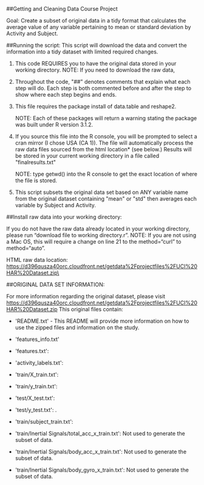 ##Getting and Cleaning Data Course Project


Goal: Create a subset of original data in a tidy format that calculates the average value of any variable pertaining to
mean or standard deviation by Activity and Subject.

##Running the script:
This script will download the data and convert the information into a tidy dataset with limited required changes.

1. This code REQUIRES you to have the original data stored in your working directory.
  NOTE: If you need to download the raw data, 


2. Throughout the code, "##" denotes comments that explain what each step will do. Each step is both commented before 
	and after the step to show where each step begins and ends.

3. This file requires the package install of data.table and reshape2.
	
	NOTE: Each of these packages will return a warning stating the package was built under R version 3.1.2.

5. If you source this file into the R console, you will be prompted to select a cran mirror (I chose USA (CA 1)).
	The file will automatically process the raw data files sourced from the html location* (see below.)
	Results will be stored in your current working directory in a file called "finalresults.txt"
	
	NOTE: type getwd() into the R console to get the exact location of where the file is stored.

6. This script subsets the original data set based on ANY variable name from the original dataset containing 
	"mean" or "std" then averages each variable by Subject and Activity. 


##Install raw data into your working directory:

If you do not have the raw data already located in your working directory, please run “download file to working directory.r”. 
	NOTE: If you are not using a Mac OS, this will require a change on line 21 to the method=“curl” to method=“auto”.

HTML raw data location: https://d396qusza40orc.cloudfront.net/getdata%2Fprojectfiles%2FUCI%20HAR%20Dataset.zip\


##ORIGINAL DATA SET INFORMATION:

For more information regarding the original dataset, please visit 
https://d396qusza40orc.cloudfront.net/getdata%2Fprojectfiles%2FUCI%20HAR%20Dataset.zip
This original files contain:
- 'README.txt' - This README will provide more information on how to use the zipped files and information on the study.

- 'features_info.txt'

- 'features.txt': 

- 'activity_labels.txt':

- 'train/X_train.txt': 

- 'train/y_train.txt': 

- 'test/X_test.txt': 

- 'test/y_test.txt': .

- 'train/subject_train.txt': 

- 'train/Inertial Signals/total_acc_x_train.txt': Not used to generate the subset of data.

- 'train/Inertial Signals/body_acc_x_train.txt': Not used to generate the subset of data. 

- 'train/Inertial Signals/body_gyro_x_train.txt': Not used to generate the subset of data. 